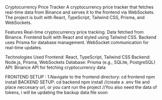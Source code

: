 Cryptocurrency Price Tracker
A cryptocurrency price tracker that fetches real-time data from Binance and serves it to the frontend via WebSockets. The project is built with React, TypeScript, Tailwind CSS, Prisma, and WebSockets.

Features
Real-time cryptocurrency price tracking.
Data fetched from Binance.
Frontend built with React and styled using Tailwind CSS.
Backend uses Prisma for database management.
WebSocket communication for real-time updates.

Technologies Used
Frontend: React, TypeScript, Tailwind CSS
Backend: Node.js, Prisma, WebSockets
Database: Prisma (e.g., SQLite, PostgreSQL)
API: Binance API for fetching cryptocurrency data

FRONTEND SETUP :
1.Navigate to the frontend directory:
cd frontend
npm install
BACKEND SETUP:
cd backend
npm install
//create a .env file and place neccesary url, or you cant run the project
//You also need the data of tokens, i will be updating the backup data file soon
